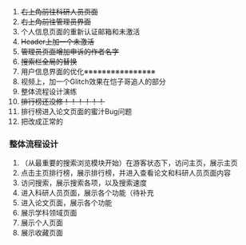 1. ~~右上角前往科研人员页面~~
2. ~~右上角前往管理员界面~~
3. 个人信息页面的重新认证邮箱和未激活
4. ~~Header上加一个未激活~~
5. ~~管理员页面增加申诉的作者名字~~
6. ~~搜索栏全局的替换~~
7. 用户信息界面的优化※※※※※※※※※※※※※※※※
8. 视频上，加一个Glitch效果在恺子哥追人的部分
9. 整体流程设计演练
10. ~~排行榜还没修！！！！！！~~
11. 排行榜进入论文页面的蜜汁Bug问题
12. 把改成正常的

### 整体流程设计

1. （从最重要的搜索浏览模块开始）在游客状态下，访问主页，展示主页
2. 点击主页排行榜，展示排行榜，并进入查看论文和科研人员页面内容
3. 访问搜索，展示搜索各项，以及搜索速度
4. 进入科研人员页面，展示各个功能（待补充
5. 进入论文页面，展示各个功能
6. 展示学科领域页面
7. 展示个人页面
8. 展示收藏页面